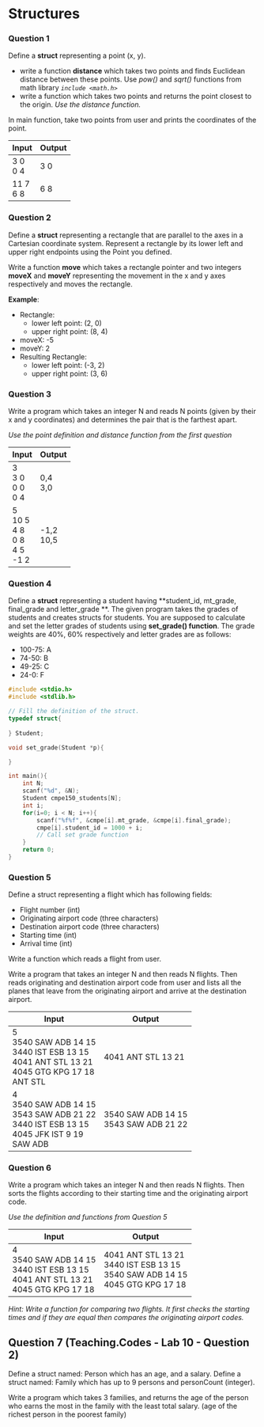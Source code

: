 # Structures

### Question 1

Define a **struct** representing a point (x, y). 

* write a function **distance** which takes two points and finds Euclidean distance between these points.  Use *pow()* and *sqrt()* functions from math library *`include <math.h>`*
* write a function which takes two points and returns the point closest to the origin. *Use the distance function.*

In main function, take two points from user and prints the coordinates of the point. 

| Input          | Output |
| -------------- | ------ |
| 3 0<br />0 4   | 3 0    |
| 11 7 <br />6 8 | 6 8    |

### Question 2

Define a **struct** representing a rectangle that are parallel to the axes in a Cartesian coordinate system. Represent a rectangle by its lower left and upper right endpoints using the Point you defined. 

Write a function **move** which takes a rectangle pointer and two integers **moveX** and **moveY** representing the movement in the x and y axes respectively and moves the rectangle. 

**Example**:

* Rectangle:
  * lower left point: (2, 0)
  * upper right point: (8,  4)
* moveX: -5
* moveY: 2
* Resulting Rectangle:
  * lower left point: (-3, 2)
  * upper right point: (3,  6)

### Question 3

Write a program which takes an integer N and  reads N points (given by their x and y coordinates) and determines the pair that is the farthest apart. 

*Use the point definition and distance function from the first question*

| Input                                        | Output        |
| -------------------------------------------- | ------------- |
| 3<br/>3 0<br/>0 0<br/>0 4                    | 0,4<br/>3,0   |
| 5 <br/>10 5<br/>4 8<br/>0 8<br/>4 5<br/>-1 2 | -1,2<br/>10,5 |

### Question 4

Define a **struct** representing a student having **student_id, mt_grade, final_grade and letter_grade **. The given program takes the grades of students and creates structs for students. You are supposed to calculate and set the letter grades of students using **set_grade() function**. The grade weights are 40%, 60% respectively and letter grades are as follows:

- 100-75: A
- 74-50: B
- 49-25: C
- 24-0: F 

```c
#include <stdio.h>
#include <stdlib.h>

// Fill the definition of the struct.
typedef struct{
	
} Student;

void set_grade(Student *p){

}

int main(){
	int N;
	scanf("%d", &N);
	Student cmpe150_students[N];
	int i;
	for(i=0; i < N; i++){
		scanf("%f%f", &cmpe[i].mt_grade, &cmpe[i].final_grade);
		cmpe[i].student_id = 1000 + i;
        // Call set grade function
	}
	return 0;
}
```

### Question 5

Define a struct representing a flight which has following fields:

* Flight number (int)
* Originating airport code (three characters)
* Destination airport code (three characters)
* Starting time (int)
* Arrival time (int)

Write a function which reads a flight from user. 

Write a program that takes an integer N and then reads N flights. Then reads originating and destination airport code from user and lists all the planes that leave from the originating airport and arrive at the destination airport.

| Input                                                        | Output                                     |
| ------------------------------------------------------------ | ------------------------------------------ |
| 5<br/>3540 SAW ADB 14 15<br/>3440 IST ESB 13 15<br/>4041 ANT STL 13 21<br/>4045 GTG KPG 17 18<br/>ANT STL | 4041 ANT STL 13 21                         |
| 4<br/>3540 SAW ADB 14 15<br/>3543 SAW ADB 21 22<br/>3440 IST ESB 13 15<br/>4045 JFK IST 9 19<br/>SAW ADB | 3540 SAW ADB 14 15<br />3543 SAW ADB 21 22 |

### Question 6

Write a program which takes an integer N and then reads N flights. Then sorts the flights according to their starting time and the originating airport code. 

*Use the definition and functions from Question 5* 

| Input                                                        | Output                                                       |
| ------------------------------------------------------------ | ------------------------------------------------------------ |
| 4<br />3540 SAW ADB 14 15<br/>3440 IST ESB 13 15<br/>4041 ANT STL 13 21<br/>4045 GTG KPG 17 18 | 4041 ANT STL 13 21<br/>3440 IST ESB 13 15<br/>3540 SAW ADB 14 15<br/>4045 GTG KPG 17 18 |

*Hint: Write a function for comparing two flights. It first checks the starting times and if they are equal then compares the originating airport codes.*

 ## Question 7 (Teaching.Codes - Lab 10 - Question 2)

Define a struct named: Person which has an age, and a salary. Define a struct named: Family which has up to 9 persons and personCount (integer).

Write a program which takes 3 families, and returns the age of the person who earns the most in the family with the least total salary. (age of the richest person in the poorest family)

